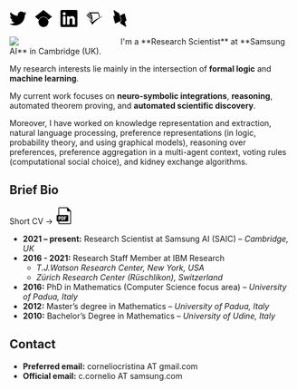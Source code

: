 <p align="center">
 
[<img height="30" width="30" src="figures/twitter.svg" />](https://twitter.com/Cristina__C) &ensp; [<img height="30" width="30" src="figures/googlescholar.svg" />](https://scholar.google.com/citations?user=EP9lmrcAAAAJ&hl=en) &ensp; [<img height="30" width="30" src="figures/linkedin.svg" />](https://www.linkedin.com/in/cristina-cornelio-545a8a36/en-us) &ensp; [<img height="30" width="30" src="figures/semanticscholar.svg" />](https://www.semanticscholar.org/author/Cristina-Cornelio/2470518) &ensp; [<img height="30" width="30" src="figures/dblp.svg" />](https://dblp.uni-trier.de/pid/137/3340.html)

</p>

<img align="left" src="figures/me.png" width="33%" style="margin-right:30px">
I'm a **Research Scientist** at **Samsung AI** in Cambridge (UK).

My research interests lie mainly in the intersection of **formal logic** and **machine learning**.

My current work focuses on **neuro-symbolic integrations**, **reasoning**, automated theorem proving, and **automated scientific discovery**.

Moreover, I have worked on knowledge representation and extraction, natural language processing, preference representations (in logic, probability theory, and using graphical models), reasoning over preferences, preference aggregation in a multi-agent context, voting rules (computational social choice), and kidney exchange algorithms. 
<br clear="left"/>

## Brief Bio 

Short CV &rarr; [<img height="30" width="30" src="figures/pdf.svg" />](documents/cv_short.pdf)

* **2021 – present:** Research Scientist at Samsung AI (SAIC) – *Cambridge, UK*
* **2016 - 2021:** Research Staff Member at IBM Research 
  * *T.J.Watson Research Center, New York, USA*
  * *Zürich Research Center (Rüschlikon), Switzerland*
* **2016:** PhD in Mathematics (Computer Science focus area) – *University of Padua, Italy*
* **2012:** Master’s degree in Mathematics – *University of Padua, Italy*
* **2010:** Bachelor’s Degree in Mathematics – *University of Udine, Italy*


## Contact

* **Preferred email:** corneliocristina AT gmail.com
* **Official email:** c.cornelio AT samsung.com
